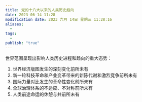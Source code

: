 ```yaml
---
title: 党的十八大以来的人类历史趋向
date: 2023-06-14 11:28
modification date: 2023 六月 14日 星期三 11:28:16
aliases:
  - 
tags:
  - 
publish: "true"
---
```


世界范围呈现出影响人类历史进程和趋向的重大态势：
1. 世界经济版图发生的深刻变化前所未有 
2. 新一轮科技革命和产业变革带来的新陈代谢和激烈竞争前所未有
3. 国际力量对比发生的革命性变化前所未有
4. 全球治理体系的不适应、不对称前所未有
5. 人类前途命运的休憩与共前所未有